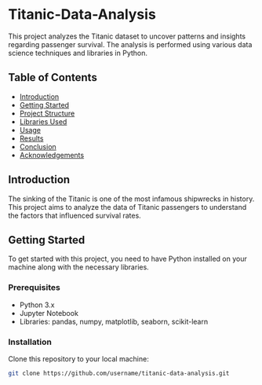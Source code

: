 # Titanic-Data-Analysis
This project analyzes the Titanic dataset to uncover patterns and insights regarding passenger survival. The analysis is performed using various data science techniques and libraries in Python.

## Table of Contents
- [Introduction](#introduction)
- [Getting Started](#getting-started)
- [Project Structure](#project-structure)
- [Libraries Used](#libraries-used)
- [Usage](#usage)
- [Results](#results)
- [Conclusion](#conclusion)
- [Acknowledgements](#acknowledgements)

## Introduction
The sinking of the Titanic is one of the most infamous shipwrecks in history. This project aims to analyze the data of Titanic passengers to understand the factors that influenced survival rates.

## Getting Started
To get started with this project, you need to have Python installed on your machine along with the necessary libraries.

### Prerequisites
- Python 3.x
- Jupyter Notebook
- Libraries: pandas, numpy, matplotlib, seaborn, scikit-learn

### Installation
Clone this repository to your local machine:
```bash
git clone https://github.com/username/titanic-data-analysis.git
